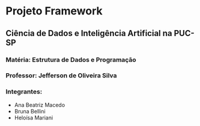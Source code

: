 # Projeto Framework

## Ciência de Dados e Inteligência Artificial na PUC-SP
### Matéria: Estrutura de Dados e Programação
### Professor: Jefferson de Oliveira Silva 

### Integrantes:
- Ana Beatriz Macedo
- Bruna Bellini
- Heloísa Mariani
